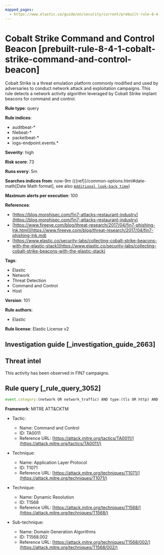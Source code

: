 ```yaml
---
mapped_pages:
  - https://www.elastic.co/guide/en/security/current/prebuilt-rule-8-4-1-cobalt-strike-command-and-control-beacon.html
---
```


# Cobalt Strike Command and Control Beacon [prebuilt-rule-8-4-1-cobalt-strike-command-and-control-beacon]

Cobalt Strike is a threat emulation platform commonly modified and used by adversaries to conduct network attack and exploitation campaigns. This rule detects a network activity algorithm leveraged by Cobalt Strike implant beacons for command and control.

**Rule type**: query

**Rule indices**:

* auditbeat-*
* filebeat-*
* packetbeat-*
* logs-endpoint.events.*

**Severity**: high

**Risk score**: 73

**Runs every**: 5m

**Searches indices from**: now-9m ({{ref}}/common-options.html#date-math[Date Math format], see also [`Additional look-back time`](docs-content://solutions/security/detect-and-alert/create-detection-rule.md#rule-schedule))

**Maximum alerts per execution**: 100

**References**:

* [https://blog.morphisec.com/fin7-attacks-restaurant-industry](https://blog.morphisec.com/fin7-attacks-restaurant-industry)
* [https://www.fireeye.com/blog/threat-research/2017/04/fin7-phishing-lnk.html](https://www.fireeye.com/blog/threat-research/2017/04/fin7-phishing-lnk.md)
* [https://www.elastic.co/security-labs/collecting-cobalt-strike-beacons-with-the-elastic-stack](https://www.elastic.co/security-labs/collecting-cobalt-strike-beacons-with-the-elastic-stack)

**Tags**:

* Elastic
* Network
* Threat Detection
* Command and Control
* Host

**Version**: 101

**Rule authors**:

* Elastic

**Rule license**: Elastic License v2

## Investigation guide [_investigation_guide_2663]

## Threat intel

This activity has been observed in FIN7 campaigns.

## Rule query [_rule_query_3052]

```js
event.category:(network OR network_traffic) AND type:(tls OR http) AND network.transport:tcp AND destination.domain:/[a-z]{3}.stage.[0-9]{8}\..*/
```

**Framework**: MITRE ATT&CKTM

* Tactic:

    * Name: Command and Control
    * ID: TA0011
    * Reference URL: [https://attack.mitre.org/tactics/TA0011/](https://attack.mitre.org/tactics/TA0011/)

* Technique:

    * Name: Application Layer Protocol
    * ID: T1071
    * Reference URL: [https://attack.mitre.org/techniques/T1071/](https://attack.mitre.org/techniques/T1071/)

* Technique:

    * Name: Dynamic Resolution
    * ID: T1568
    * Reference URL: [https://attack.mitre.org/techniques/T1568/](https://attack.mitre.org/techniques/T1568/)

* Sub-technique:

    * Name: Domain Generation Algorithms
    * ID: T1568.002
    * Reference URL: [https://attack.mitre.org/techniques/T1568/002/](https://attack.mitre.org/techniques/T1568/002/)



